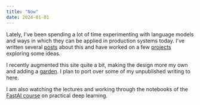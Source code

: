 ```yaml
---
title: "Now"
date: 2024-01-01
---
```


Lately, I've been spending a lot of time experimenting with language models and ways in which they can be applied in production systems today.
I've written several [posts](/posts) about this and have worked on a few [projects](/projects) exploring some ideas.

I recently augmented this site quite a bit, making the design more my own and adding a [garden](/garden).
I plan to port over some of my unpublished writing to here.

I am also watching the lectures and working through the notebooks of the [FastAI course](https://course.fast.ai/) on practical deep learning.
